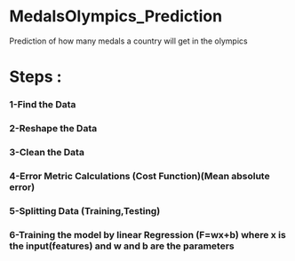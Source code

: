 # MedalsOlympics_Prediction
Prediction of how many medals a country will get in the olympics
# Steps :
### 1-Find the Data
### 2-Reshape the Data 
### 3-Clean the Data 
### 4-Error Metric Calculations (Cost Function)(Mean absolute error)
### 5-Splitting Data (Training,Testing)
### 6-Training the model by linear Regression (F=wx+b) where x is the input(features) and w and b are the parameters 
